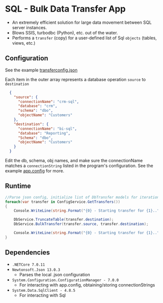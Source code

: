 # SQL - Bulk Data Transfer App
- An extremely efficient solution for large data movement between SQL server instances.
- Blows SSIS, turbodbc (Python), etc. out of the water.
- Performs a `transfer` (copy) for a user-defined list of Sql `objects` (tables, views, etc.)

## Configuration
See the example [transferconfig.json](example_config/transferconfig.json)

Each item in the outer array represents a database operation `source` to `destination`

```json
  {
    "source": {
      "connectionName": "crm-sql",
      "database": "crm",
      "schema": "dbo",
      "objectName": "Customers"
    },
    "destination": {
      "connectionName": "bi-sql",
      "database": "Reporting",
      "Schema": "dbo",
      "objectName": "Customers"
    }
  }
```
Edit the db, schema, obj names, and make sure the connectionName matches a `connectionString` listed in the program's configuration. 
See the example [app.config](example_config/app.config) for more. 

## Runtime

```csharp
//Parse json config, initialize list of DbTransfer models for iteration
foreach(var transfer in ConfigService.GetTransfers())
{
    Console.WriteLine(string.Format("{0} - Starting transfer for {1}..", DateTime.Now, transfer.source.objectName));

    DbService.TruncateTable(transfer.destination);
    DbService.BulkTransfer(transfer.source, transfer.destination);

    Console.WriteLine(string.Format("{0} - Starting transfer for {1}..", DateTime.Now, transfer.source.objectName));
}
```

## Dependencies 

- `.NETCore 7.0.11`
- `Newtonsoft.Json 13.0.3`
  - Parses the local .json configuration
- `System.Configuration.ConfigurationManager - 7.0.0`
  - For interacting with app.config, obtaining/storing connectionStrings
- `System.Data.SqlClient - 4.8.5`
  - For interacting with Sql
